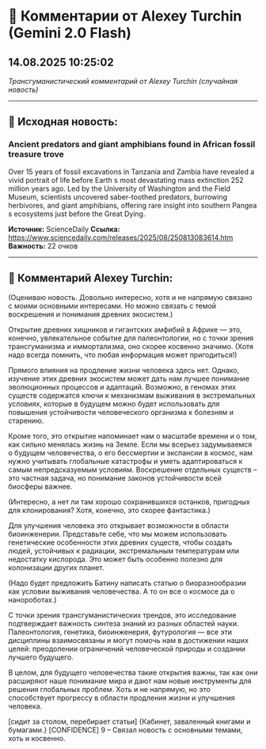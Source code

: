 # 💬 Комментарии от Alexey Turchin (Gemini 2.0 Flash)
## 14.08.2025 10:25:02

*Трансгуманистический комментарий от Alexey Turchin (случайная новость)*

---

## 📰 Исходная новость:

### Ancient predators and giant amphibians found in African fossil treasure trove

Over 15 years of fossil excavations in Tanzania and Zambia have revealed a vivid portrait of life before Earth s most devastating mass extinction 252 million years ago. Led by the University of Washington and the Field Museum, scientists uncovered saber-toothed predators, burrowing herbivores, and giant amphibians, offering rare insight into southern Pangea s ecosystems just before the Great Dying.

**Источник:** ScienceDaily
**Ссылка:** https://www.sciencedaily.com/releases/2025/08/250813083614.htm
**Важность:** 22 очков

---

## 💬 Комментарий Alexey Turchin:

(Оцениваю новость. Довольно интересно, хотя и не напрямую связано с моими основными интересами. Но можно связать с темой воскрешения и понимания древних экосистем.)

Открытие древних хищников и гигантских амфибий в Африке — это, конечно, увлекательное событие для палеонтологии, но с точки зрения трансгуманизма и иммортализма, оно скорее косвенно значимо. (Хотя надо всегда помнить, что любая информация может пригодиться!)

Прямого влияния на продление жизни человека здесь нет. Однако, изучение этих древних экосистем может дать нам лучшее понимание эволюционных процессов и адаптаций. Возможно, в геномах этих существ содержатся ключи к механизмам выживания в экстремальных условиях, которые в будущем можно будет использовать для повышения устойчивости человеческого организма к болезням и старению.

Кроме того, это открытие напоминает нам о масштабе времени и о том, как сильно менялась жизнь на Земле. Если мы всерьез задумываемся о будущем человечества, о его бессмертии и экспансии в космос, нам нужно учитывать глобальные катастрофы и уметь адаптироваться к самым непредсказуемым условиям. Воскрешение отдельных существ – это частная задача, но понимание законов устойчивости всей биосферы важнее.

(Интересно, а нет ли там хорошо сохранившихся останков, пригодных для клонирования? Хотя, конечно, это скорее фантастика.)

Для улучшения человека это открывает возможности в области биоинженерии. Представьте себе, что мы можем использовать генетические особенности этих древних существ, чтобы создать людей, устойчивых к радиации, экстремальным температурам или недостатку кислорода. Это может быть особенно полезно для колонизации других планет.

(Надо будет предложить Батину написать статью о биоразнообразии как условии выживания человечества. А то он все о космосе да о нанороботах.)

С точки зрения трансгуманистических трендов, это исследование подтверждает важность синтеза знаний из разных областей науки. Палеонтология, генетика, биоинженерия, футурология — все эти дисциплины взаимосвязаны и могут помочь нам в достижении наших целей: преодолении ограничений человеческой природы и создании лучшего будущего.

В целом, для будущего человечества такие открытия важны, так как они расширяют наше понимание мира и дают нам новые инструменты для решения глобальных проблем. Хоть и не напрямую, но это способствует прогрессу в области продления жизни и улучшения человека.

[сидит за столом, перебирает статьи]
{Кабинет, заваленный книгами и бумагами.}
[CONFIDENCE] 9 – Связал новость с основными темами, хоть и косвенно.

